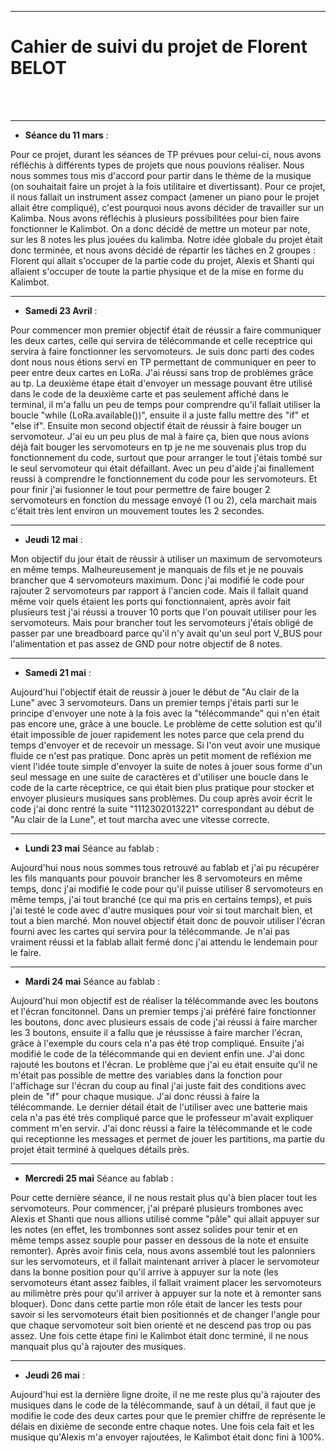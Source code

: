 *******************
<h1>Cahier de suivi du projet de Florent BELOT</h1>
<br/><br/>

*******************

* **Séance du 11 mars** :

<p1>  Pour ce projet, durant les séances de TP prévues pour celui-ci, nous avons réfléchis à différents types de projets que nous pouvions réaliser. Nous nous sommes tous mis d'accord pour partir dans le thème de la musique (on souhaitait faire un projet à la fois utilitaire et divertissant). Pour ce projet, il nous fallait un instrument assez compact (amener un piano pour le projet allait être compliqué), c'est pourquoi nous avons décider de travailler sur un Kalimba. Nous avons réfléchis à plusieurs possibilitées pour bien faire fonctionner le Kalimbot. On a donc décidé de mettre un moteur par note, sur les 8 notes les plus jouées du kalimba. Notre idée globale du projet était donc terminée, et nous avons décidé de répartir les tâches en 2 groupes : Florent qui allait s'occuper de la partie code du projet, Alexis et Shanti qui allaient s'occuper de toute la partie physique et de la mise en forme du Kalimbot.</p1>

*******************

* **Samedi 23 Avril** :

<p1>  Pour commencer mon premier objectif était de réussir a faire communiquer les deux cartes, celle qui servira de télécommande et celle receptrice qui servira à faire fonctionner les servomoteurs. Je suis donc parti des codes dont nous nous étions servi en TP permettant de communiquer en peer to peer entre deux cartes en LoRa. J'ai réussi sans trop de problèmes grâce au tp. La deuxième étape était d'envoyer un message pouvant être utilisé dans le code de la deuxième carte et pas seulement affiché dans le terminal, il m'a fallu un peu de temps pour comprendre qu'il fallait utiliser la boucle "while (LoRa.available())", ensuite il a juste fallu mettre des "if" et "else if".
  Ensuite mon second objectif était de réussir à faire bouger un servomoteur. J'ai eu un peu plus de mal à faire ça, bien que nous avions déjà fait bouger les servomoteurs en tp je ne me souvenais plus trop du fonctionnement du code, surtout que pour arranger le tout j'étais tombé sur le seul servomoteur qui était défaillant. Avec un peu d'aide j'ai finallement reussi à comprendre le fonctionnement du code pour les servomoteurs.
  Et pour finir j'ai fusionner le tout pour permettre de faire bouger 2 servomoteurs en fonction du message envoyé (1 ou 2), cela marchait mais c'était très lent environ un mouvement toutes les 2 secondes.
</p1>

*******************

* **Jeudi 12 mai** :

<p1>  Mon objectif du jour était de réussir à utiliser un maximum de servomoteurs en même temps. Malheureusement je manquais de fils et je ne pouvais brancher que 4 servomoteurs maximum. Donc j'ai modifié le code pour rajouter 2 servomoteurs par rapport à l'ancien code. Mais il fallait quand même voir quels étaient les ports qui fonctionnaient, après avoir fait plusieurs test j'ai réussi a trouver 10 ports que l'on pouvait utiliser pour les servomoteurs. Mais pour brancher tout les servomoteurs j'étais obligé de passer par une breadboard parce qu'il n'y avait qu'un seul port V_BUS pour l'alimentation et pas assez de GND pour notre objectif de 8 notes.
</p1>

*******************

* **Samedi 21 mai** :

<p1>  Aujourd'hui l'objectif était de reussir à jouer le début de "Au clair de la Lune" avec 3 servomoteurs. Dans un premier temps j'étais parti sur le principe d'envoyer une note à la fois avec la "télécommande" qui n'en était pas encore une, grâce à une boucle. Le problème de cette solution est qu'il était impossible de jouer rapidement les notes parce que cela prend du temps d'envoyer et de recevoir un message. Si l'on veut avoir une musique fluide ce n'est pas pratique. Donc après un petit moment de refléxion me vient l'idée toute simple d'envoyer la suite de notes à jouer sous forme d'un seul message en une suite de caractères et d'utiliser une boucle dans le code de la carte réceptrice, ce qui était bien plus pratique pour stocker et envoyer plusieurs musiques sans problèmes. Du coup après avoir écrit le code j'ai donc rentré la suite "1112302013221" correspondant au début de "Au clair de la Lune", et tout marcha avec une vitesse correcte.
</p1>

*******************

* **Lundi 23 mai** Séance au fablab :

<p1>  Aujourd'hui nous nous sommes tous retrouvé au fablab et j'ai pu récupérer les fils manquants pour pouvoir brancher les 8 servomoteurs en même temps, donc j'ai modifié le code pour qu'il puisse utiliser 8 servomoteurs en même temps, j'ai tout branché (ce qui ma pris en certains temps), et puis j'ai testé le code avec d'autre musiques pour voir si tout marchait bien, et tout a bien marché.
  Mon nouvel objectif était donc de pouvoir utiliser l'écran fourni avec les cartes qui servira pour la télécommande. Je n'ai pas vraiment réussi et la fablab allait fermé donc j'ai attendu le lendemain pour le faire.
</p1>

*******************

* **Mardi 24 mai** Séance au fablab :

<p1>  Aujourd'hui mon objectif est de réaliser la télécommande avec les boutons et l'écran foncitonnel. Dans un premier temps j'ai préféré faire fonctionner les boutons, donc avec plusieurs essais de code j'ai réussi à faire marcher les 3 boutons, ensuite il a fallu que je réussisse à faire marcher l'écran, grâce à l'exemple du cours cela n'a pas été trop compliqué. Ensuite j'ai modifié le code de la télécommande qui en devient enfin une. J'ai donc rajouté les boutons et l'écran. Le problème que j'ai eu était ensuite qu'il ne m'était pas possible de mettre des variables dans la fonction pour l'affichage sur l'écran du coup au final j'ai juste fait des conditions avec plein de "if" pour chaque musique. J'ai donc réussi à faire la télécommande. Le dernier détail était de l'utiliser avec une batterie mais cela n'a pas été très compliqué parce que le professeur m'avait expliquer comment m'en servir.
  J'ai donc réussi a faire la télécommande et le code qui receptionne les messages et permet de jouer les partitions, ma partie du projet était terminé à quelques détails près.
</p1>

*******************

* **Mercredi 25 mai** Séance au fablab :

<p1>  Pour cette dernière séance, il ne nous restait plus qu'à bien placer tout les servomoteurs. Pour commencer, j'ai préparé plusieurs trombones avec Alexis et Shanti que nous allions utilisé comme "pâle" qui allait appuyer sur les notes (en effet, les trombonnes sont assez solides pour tenir et en même temps assez souple pour passer en dessous de la note et ensuite remonter). Après avoir finis cela, nous avons assemblé tout les palonniers sur les servomoteurs, et il fallait maintenant arriver à placer le servomoteur dans la bonne position pour qu'il arrive à appuyer sur la note (les servomoteurs étant assez faibles, il fallait vraiment placer les servomoteurs au milimètre près pour qu'il arriver à appuyer sur la note et à remonter sans bloquer). Donc dans cette partie mon rôle était de lancer les tests pour savoir si les servomoteurs était bien positionnés et de changer l'angle pour que chaque servomoteur soit bien orienté et ne descend pas trop ou pas assez. Une fois cette étape fini le Kalimbot était donc terminé, il ne nous manquait plus qu'à rajouter des musiques.
</p1>

*******************

* **Jeudi 26 mai** :

<p1> Aujourd'hui est la dernière ligne droite, il ne me reste plus qu'à rajouter des musiques dans le code de la télécommande, sauf à un détail, il faut que je modifie le code des deux cartes pour que le premier chiffre de représente le délais en dixième de seconde entre chaque notes. Une fois cela fait et les musique qu'Alexis m'a envoyer rajoutées, le Kalimbot était donc fini à 100%.
</p1>
